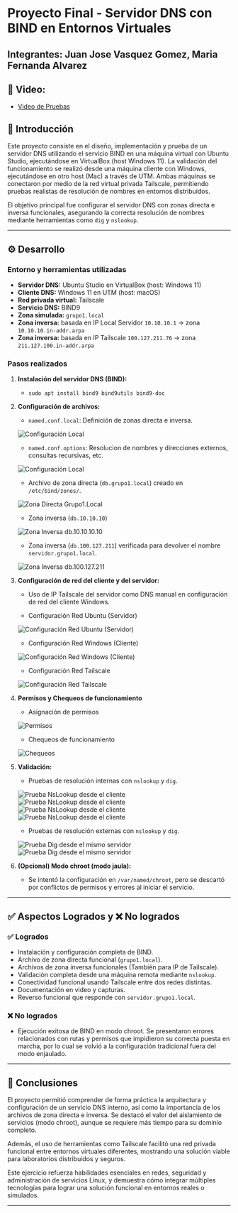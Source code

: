 # Proyecto Final - Servidor DNS con BIND en Entornos Virtuales

## Integrantes: Juan Jose Vasquez Gomez, Maria Fernanda Alvarez

## 🎥 **Video:** 

- [Video de Pruebas](https://drive.google.com/file/d/1X_92MPU7PNoTUtUmYGrECR_-WkV-Jwus/view?usp=sharing)

## 📌 Introducción

Este proyecto consiste en el diseño, implementación y prueba de un servidor DNS utilizando el servicio BIND en una máquina virtual con Ubuntu Studio, ejecutándose en VirtualBox (host Windows 11). La validación del funcionamiento se realizó desde una máquina cliente con Windows, ejecutándose en otro host (Mac) a través de UTM. Ambas máquinas se conectaron por medio de la red virtual privada Tailscale, permitiendo pruebas realistas de resolución de nombres en entornos distribuidos.

El objetivo principal fue configurar el servidor DNS con zonas directa e inversa funcionales, asegurando la correcta resolución de nombres mediante herramientas como `dig` y `nslookup`.

---

## ⚙️ Desarrollo

### Entorno y herramientas utilizadas

- **Servidor DNS:** Ubuntu Studio en VirtualBox (host: Windows 11)
- **Cliente DNS:** Windows 11 en UTM (host: macOS)
- **Red privada virtual:** Tailscale
- **Servicio DNS:** BIND9
- **Zona simulada:** `grupo1.local`
- **Zona inversa:** basada en IP Local Servidor `10.10.10.1` → zona `10.10.10.in-addr.arpa`
- **Zona inversa:** basada en IP Tailscale `100.127.211.76` → zona `211.127.100.in-addr.arpa`

### Pasos realizados

1. **Instalación del servidor DNS (BIND):**
   - `sudo apt install bind9 bind9utils bind9-doc`

2. **Configuración de archivos:**
   
   - `named.conf.local`: Definición de zonas directa e inversa.

   ![Configuración Local](capturas/ConfiguracionLocal.jpeg)

   - `named.conf.options`: Resolucion de nombres y direcciones externos, consultas recursivas, etc.

   ![Configuración Local](capturas/ConfiguracionOptions.jpeg)
     
   - Archivo de zona directa (`db.grupo1.local`) creado en `/etc/bind/zones/`.
  
   ![Zona Directa Grupo1.Local](capturas/ZonaDirecta.jpeg)

   - Zona inversa (`db.10.10.10`)
   
   ![Zona Inversa db.10.10.10.10](capturas/ZonaInversa1.jpeg)

   - Zona inversa (`db.100.127.211`) verificada para devolver el nombre `servidor.grupo1.local`.
     
   ![Zona Inversa db.100.127.211](capturas/ZonaInversa2.jpeg)

4. **Configuración de red del cliente y del servidor:**
   - Uso de IP Tailscale del servidor como DNS manual en configuración de red del cliente Windows.

   - Configuración Red Ubuntu (Servidor)
     
   ![Configuración Red Ubuntu (Servidor)](capturas/RedUbuntuVM.jpeg)

   - Configuración Red Windows (Cliente)
     
   ![Configuración Red Windows (Cliente)](capturas/RedWindowsVM.jpeg)

   - Configuración Red Tailscale
     
   ![Configuración Red Tailscale](capturas/RedTailscale.jpeg)

6. **Permisos y Chequeos de funcionamiento**

   - Asignación de permisos

   ![Permisos](capturas/Permisos1.jpeg)

   - Chequeos de funcionamiento

   ![Chequeos](capturas/Chequeos.jpeg)

7. **Validación:**
   - Pruebas de resolución internas con `nslookup` y `dig`.
   
   ![Prueba NsLookup desde el cliente](capturas/PruebaNsLookup.jpeg)
   ![Prueba NsLookup desde el cliente](capturas/PruebaNsLookup3.png)
   ![Prueba NsLookup desde el cliente](capturas/PruebaNsLookup2.png)
   ![Prueba NsLookup desde el cliente](capturas/PruebaNsLookup4.jpeg)

   - Pruebas de resolución externas con `nslookup` y `dig`.
   
   ![Prueba Dig desde el mismo servidor](capturas/PruebaDig.jpeg)
   ![Prueba Dig desde el mismo servidor](capturas/PruebaDig2.jpeg)
   

9. **(Opcional) Modo chroot (modo jaula):**
   - Se intentó la configuración en `/var/named/chroot`, pero se descartó por conflictos de permisos y errores al iniciar el servicio.

---

## ✅ Aspectos Logrados y ❌ No logrados

### ✅ Logrados

- Instalación y configuración completa de BIND.
- Archivo de zona directa funcional (`grupo1.local`).
- Archivos de zona inversa funcionales (También para IP de Tailscale).
- Validación completa desde una máquina remota mediante `nslookup`.
- Conectividad funcional usando Tailscale entre dos redes distintas.
- Documentación en video y capturas.
- Reverso funcional que responde con `servidor.grupo1.local`.

### ❌ No logrados

- Ejecución exitosa de BIND en modo chroot. Se presentaron errores relacionados con rutas y permisos que impidieron su correcta puesta en marcha, por lo cual se volvió a la configuración tradicional fuera del modo enjaulado.

---

## 🧠 Conclusiones

El proyecto permitió comprender de forma práctica la arquitectura y configuración de un servicio DNS interno, así como la importancia de los archivos de zona directa e inversa. Se destacó el valor del aislamiento de servicios (modo chroot), aunque se requiere más tiempo para su dominio completo.

Además, el uso de herramientas como Tailscale facilitó una red privada funcional entre entornos virtuales diferentes, mostrando una solución viable para laboratorios distribuidos y seguros.

Este ejercicio refuerza habilidades esenciales en redes, seguridad y administración de servicios Linux, y demuestra cómo integrar múltiples tecnologías para lograr una solución funcional en entornos reales o simulados.

---
